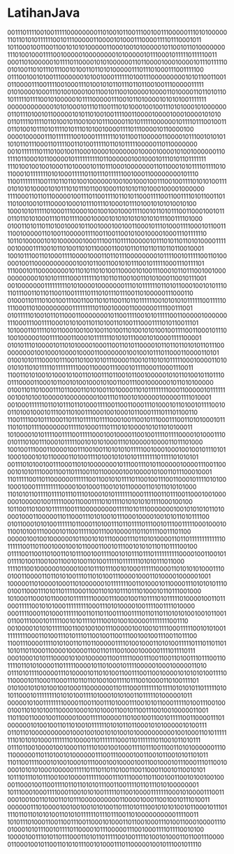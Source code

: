 # LatihanJava


0011101111001001111100000000110100101100111001001110000011101010000011011010101111110010111000001100001010001110000111101110001011
1011000100110011001010101000001100010010100000101100101101000000011101001000111100100000100000000101000001011100010111110111110011
0001101000000101111011000010101000000110110000100010000101110111110010100110101110111001010011011010100000111011101000111001111100
0111001001010011100000010100100011111101001110000000001010110011001011000011100111100100011101001010110111011011001001110000011111
0101000010001110100100010011001011001000001000011010000110110101101011111011110010100000101111000001110010110100001010101001111111
0000000000001010100010111011001110101000100100111010100010100000001101110100101100000101011010010011110011000010000100010000101010
0110111101111011010010110010010111000011010111110000001011110111001001101101001011101011110101110101001000011110111000010110000100
0000100000111011111110010001111111101011001100000110000101110010101011010110111000110111100110100111110110101111100000110110000000
0010111111101110100100110001000010000000100001000010100100000011011110110001011000001011111111110110000001001000101110101101111111
1110100100100100011010000101101110001000000011011000101011110111101011000101111111010100011111011011101111110010001100000000101110
1100111111110011101101101001000000100100100010011100100111101010100111010101010000101011101011101100100011010101101000100001000000
1111000110110110000010011101100111101101011000111100110011110101100110111010010010111000010001011101110100010111010010101010010100
1000101011111010001110000100100100100011110010110101110011000100101101101101010001110110111100010000101010101010101011100111101000
0100110101101101001000101100100010010011000101110100011110001011001111001000001101001100000111100110011001010010000100011101111110
1011010000010101000000100011100110111100000101110101101101010000111100100001111001011010011010110000110010110110110110110110010001
1001011100110100011110000100011011011100000000101111001011111001101000001001100000000000100101100110010101110010111110001110111101
1110001011000000001011010110101001100001010011100010110111001001000000000001010101111100011111101101101100100110101000110010111001
0010000000111111111010100001000000011101011111101101011000100101011101101110011011011001100111110111010111011100110100000111000110
0100011011101001001110011001101011001101101111110010101010111111001111101110001101000000000111111111011001000011000000111100111001
0101111101001011011000110000000101100111100101011111001100000100000011100011100111100010101001101101001101001110001111010110011101
1010001101111010110001001001001101001101001010100100111100110001011101001000001001111000110001011111110101011100010100001111100001
0101011101000010110101000010001100110101100001011011011010101101110000000001001000100001000011000000010010010111011000110000110101
0100101011100010111001101001010111000011001011010101111100010000110100101011010111110111111111000110000111000101111000110001110011
1100110101001010001010011010011101100101100100000101011010010110111001110000110001011001010010001010011001110010000001011010100000
0100110110100011101100011010100110100001101011111111000110000010111111001001010010000010000000010011101100101000001000001111010001
0010001111110110101110110100011110011001100011101000101101001011110010011010010001011100110100111000100100010110001111011101100110
1100111100101110001101110111110111100010011001011100011100110101000101111010110111100000001111101000111011101010000101011010100011
1010000101011110011110011111000100100001100100111101111000010100011100101110100111000101111100101010100011101000001000011011101000
1001001110001100001001110010011010101011111001000100010010010111010110001000101011000011010011110100101010101111111101111101010101
0011101010010011100011010100000001011100111010110000010000111001100001010101110001100110111001101100000100100001010011011100010001
1101111100110110000001111110011001010111101100100111001100010111101010010001000111111111100001001000110010101100001101011010101000
1101010110111101111011101110100010101111111000111100110111001100010010000001000001001111100011000111101011110101010101111000100100
1011001101001011111100111000000000111110101110000000100101010101101000010001100000110110001110101001011100010000100101011010111100
0101100010101001111110110001101001110110111101110010111001111100010001011001010011100001011001111100111001000011011011110011101100
0000010010010000001011001010111000011101101010000110110111111111111101111110011011001000100101100011001011100101010110110111100100
0111100110011010011010111001001111001010111011101111111111000010011001010111101001100100110010100110100111110111111101010111011000
1111011001000000100001001011101110010100011111100001101010101000111001001100001101101010011101101010011100001000110100001000001001
1000001101000010001101000000101111111001101000101100001110101010111001001100011101011011110001100110101011101110100010110111001000
1010001100010110001011111111000011100010011011110101111101000010011011000111110010101000111111111000111010100001001111001111010000
0001111000110100011111100110110110011100111101101101101010100100101100101100111000101111100101011110111001010010000011111111001110
0010000101010111110011001001001110000010010010111100011111001010100111111111000110100111010111011001001100111001001001110011011100
1100111000011110101001101101100000111101001000110101001111101110110110110101101100011000010000011001101110010001000001111011110111
0001000101011100001010010000011001111100011100110011010011101110011011110110101000011011111000010110100010111100000100010000011010
0111010111100000111010000101101010011001110011001000010101010100111101100001011000110001110110110100100111101110010000110100111101
0101001010101001001000110000000110111000111111101111010101011011111010101100010111111110101010011110100010101001101111101000001011
0000010100111111110000110011001110100011100101011000111110100111001000100110101010011000010001010100011001011001110010010000011001
1101100110001001100001000111110000011010010011001011111001100001110100000010100100110110100101111110101011011000101010000010100111
0110110100000000001000100100101010010100000000001001000110101111111101010101000111111101000011011111110001101111111011001011010111
0111011001000010010001101110100100100011110111001100110101000000111011000000110110100101000000111001110000100110010110010101101011
1101100111100010100100010111000100100001001100100010111000111011001000010101010001000001111101110110110100110011000110010110010101
1011101110101110010010000111111000111011100011011001001100101001001000011000100110011110110110101011100110011110110111010100000001
1011100010001111000110010101001111101100100001111111000101000011100110001001001101001101011100000000001100001000110010010111010011
0000001110100001001001001010100110111010111001010101001011000101110111101101101010100110101011111101110111001101000000000011110011
1010111010001100110011100110001010001101100100011101001100010000111001000101011100101111011000010111000001110010001111011110010100
1000010011101011011100011010110111110010011110100101000110110011100000110001001011001101010111001010001110110000010010111001011110
